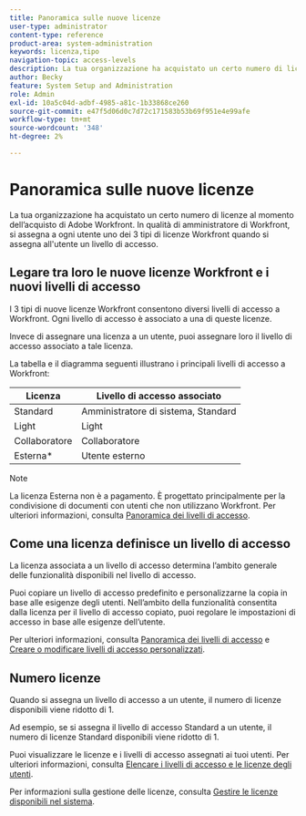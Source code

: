 ```yaml
---
title: Panoramica sulle nuove licenze
user-type: administrator
content-type: reference
product-area: system-administration
keywords: licenza,tipo
navigation-topic: access-levels
description: La tua organizzazione ha acquistato un certo numero di licenze al momento dell’acquisto di Adobe Workfront. In qualità di amministratore di Workfront, ogni utente che assegna un livello di accesso assegna una delle tre nuove licenze Workfront.
author: Becky
feature: System Setup and Administration
role: Admin
exl-id: 10a5c04d-adbf-4985-a81c-1b33868ce260
source-git-commit: e47f5d06d0c7d72c171583b53b69f951e4e99afe
workflow-type: tm+mt
source-wordcount: '348'
ht-degree: 2%

---
```


# Panoramica sulle nuove licenze

<!-- Audited: 12/2023 -->

La tua organizzazione ha acquistato un certo numero di licenze al momento dell’acquisto di Adobe Workfront. In qualità di amministratore di Workfront, si assegna a ogni utente uno dei 3 tipi di licenze Workfront quando si assegna all&#39;utente un livello di accesso.

## Legare tra loro le nuove licenze Workfront e i nuovi livelli di accesso

I 3 tipi di nuove licenze Workfront consentono diversi livelli di accesso a Workfront. Ogni livello di accesso è associato a una di queste licenze.

Invece di assegnare una licenza a un utente, puoi assegnare loro il livello di accesso associato a tale licenza.

La tabella e il diagramma seguenti illustrano i principali livelli di accesso a Workfront:

| Licenza | Livello di accesso associato |
|--- |--- |
| Standard | Amministratore di sistema, Standard |
| Light | Light |
| Collaboratore | Collaboratore |
| Esterna* | Utente esterno |

>[!NOTE]
>
>La licenza Esterna non è a pagamento. È progettato principalmente per la condivisione di documenti con utenti che non utilizzano Workfront. Per ulteriori informazioni, consulta [Panoramica dei livelli di accesso](/help/quicksilver/administration-and-setup/add-users/how-access-levels-work/access-level-overview.md).

## Come una licenza definisce un livello di accesso

La licenza associata a un livello di accesso determina l’ambito generale delle funzionalità disponibili nel livello di accesso.

Puoi copiare un livello di accesso predefinito e personalizzarne la copia in base alle esigenze degli utenti. Nell’ambito della funzionalità consentita dalla licenza per il livello di accesso copiato, puoi regolare le impostazioni di accesso in base alle esigenze dell’utente.

Per ulteriori informazioni, consulta [Panoramica dei livelli di accesso](/help/quicksilver/administration-and-setup/add-users/how-access-levels-work/access-level-overview.md) e [Creare o modificare livelli di accesso personalizzati](/help/quicksilver/administration-and-setup/add-users/configure-and-grant-access/create-modify-access-levels.md).

## Numero licenze

Quando si assegna un livello di accesso a un utente, il numero di licenze disponibili viene ridotto di 1.

Ad esempio, se si assegna il livello di accesso Standard a un utente, il numero di licenze Standard disponibili viene ridotto di 1.

Puoi visualizzare le licenze e i livelli di accesso assegnati ai tuoi utenti. Per ulteriori informazioni, consulta [Elencare i livelli di accesso e le licenze degli utenti](../../../administration-and-setup/add-users/access-levels-and-object-permissions/list-access-levels-and-licenses-for-your-users.md).

Per informazioni sulla gestione delle licenze, consulta [Gestire le licenze disponibili nel sistema](../../../administration-and-setup/get-started-wf-administration/manage-available-licenses-in-your-system.md).
